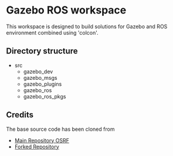 # Gazebo ROS workspace
This workspace is designed to build solutions for Gazebo and ROS environment combined using 'colcon'.

## Directory structure
* src
    * gazebo_dev
    * gazebo_msgs
    * gazebo_plugins
    * gazebo_ros
    * gazebo_ros_pkgs

## Credits
The base source code has been cloned from 
- [Main Repository OSRF](https://github.com/ros-simulation/gazebo_ros_pkgs/tree/ros2)
- [Forked Repository](https://github.com/antarikshnarain/gazebo_ros_pkgs/tree/ros2)